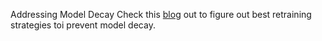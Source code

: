 Addressing Model Decay
Check this [blog](https://neptune.ai/blog/retraining-model-during-deployment-continuous-training-continuous-testing) out to figure out best retraining strategies toi prevent model decay.